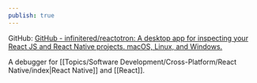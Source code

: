 ```yaml
---
publish: true
---
```

GitHub: [GitHub - infinitered/reactotron: A desktop app for inspecting your React JS and React Native projects. macOS, Linux, and Windows.](https://github.com/infinitered/reactotron) 

A debugger for [[Topics/Software Development/Cross-Platform/React Native/index|React Native]] and [[React]]. 